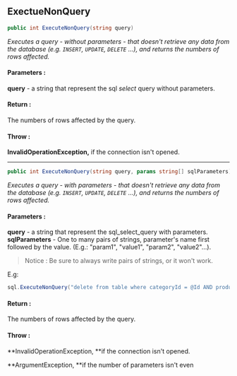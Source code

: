 ## ExectueNonQuery

```csharp
public int ExecuteNonQuery(string query)
```

_Executes a query - without parameters - that doesn't retrieve any data from the database \(e.g. _`INSERT`_, _`UPDATE`_, _`DELETE`_ ...\), and returns the numbers of rows affected._

#### Parameters :

**query** - a string that represent the sql _select_ query without parameters.

#### Return :
The numbers of rows affected by the query.


#### Throw :

**InvalidOperationException,** if the connection isn't opened.

---

```csharp
public int ExecuteNonQuery(string query, params string[] sqlParameters)
```

_Executes a query - with parameters - that doesn't retrieve any data from the database \(e.g. _`INSERT`_, _`UPDATE`_, _`DELETE`_ ...\), and returns the numbers of rows affected._

#### Parameters :

**query** - a string that represent the sql\_select\_query with parameters.  
**sqlParameters** - One to many pairs of strings, parameter's name first followed by the value. \(E.g.: "param1", "value1", "param2", "value2"...\).

> Notice : Be sure to always write pairs of strings, or it won't work.

E.g:

```csharp
sql.ExecuteNonQuery("delete from table where categoryId = @Id AND productType = @type", "id", "12", "type", "2");
```

#### Return :
The numbers of rows affected by the query.

#### Throw :

**InvalidOperationException, **if the connection isn't opened.

**ArgumentException, **if the number of parameters isn't even

